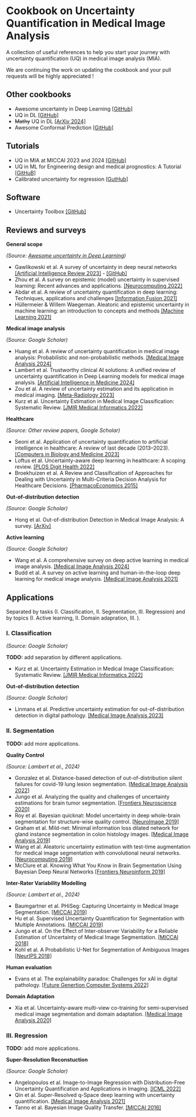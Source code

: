 # Cookbook on Uncertainty Quantification in Medical Image Analysis

A collection of useful references to help you start your journey with uncertainty quantification (UQ) in medical image analysis (MIA).

We are continuing the work on updating the cookbook and your pull requests will be highly appreciated !

Other cookbooks
---

- Awesome uncertainty in Deep Learning [[GitHub]](https://github.com/ENSTA-U2IS-AI/awesome-uncertainty-deeplearning)
- UQ in DL [[GitHub]](https://github.com/AlaaLab/deep-learning-uncertainty)
- ~~Mathy~~ UQ in DL [[ArXiv 2024]](https://arxiv.org/abs/2405.20550)
- Awesome Conformal Prediction [[GitHub]](https://github.com/valeman/awesome-conformal-prediction.git)

Tutorials
---

- UQ in MIA at MICCAI 2023 and 2024 [[GitHub]](https://github.com/agaldran/uqinmia-miccai-2023)
- UQ in ML for Engineering design and medical prognostics: A Tutorial [[GitHuB]](https://github.com/VNemani14/UQ_ML_Tutorial)
- Calibrated uncertainty for regression [[GutHub]](https://github.com/mlaves/well-calibrated-regression-uncertainty)

Software
---

- Uncertainty Toolbox [[GitHub]](https://github.com/uncertainty-toolbox/uncertainty-toolbox)

Reviews and surveys
---

**General scope** 

_(Source: [Awesome uncertainty in Deep Learning](https://github.com/ENSTA-U2IS-AI/awesome-uncertainty-deeplearning))_

- Gawlikowski et al. A survey of uncertainty in deep neural networks [[Artificial Intelligence Review 2023]](https://link.springer.com/article/10.1007/s10462-023-10562-9) - [[GitHub]](<https://github.com/JakobCode/UncertaintyInNeuralNetworks_Resources>)
- Zhou et al. A survey on epistemic (model) uncertainty in supervised learning: Recent advances and applications. [[Neurocomputing 2022]](https://www.sciencedirect.com/science/article/abs/pii/S0925231221019068)
- Abdar et al. A review of uncertainty quantification in deep learning: Techniques, applications and challenges [[Information Fusion 2021]](<https://www.sciencedirect.com/science/article/pii/S1566253521001081>)
- Hüllermeier & Willem Waegeman. Aleatoric and epistemic uncertainty in machine learning: an introduction to concepts and methods [[Machine Learning 2021]](<https://link.springer.com/article/10.1007/s10994-021-05946-3>)

**Medical image analysis** 

_(Source: Google Scholar)_

- Huang et al. A review of uncertainty quantification in medical image analysis: Probabilistic and non-probabilistic methods. [[Medical Image Analysis 2024]](https://www.sciencedirect.com/science/article/abs/pii/S1361841524001488?via%3Dihub)
- Lambert et al. Trustworthy clinical AI solutions: A unified review of uncertainty quantification in Deep Learning models for medical image analysis. [[Artificial Intelligence in Medicine 2024]](https://www.sciencedirect.com/science/article/pii/S0933365724000721)
- Zou et al. A review of uncertainty estimation and its application in medical imaging. [[Meta-Radiology 2023]](https://www.sciencedirect.com/science/article/pii/S2950162823000036)
- Kurz et al. Uncertainty Estimation in Medical Image Classification: Systematic Review. [[JMIR Medical Informatics 2022]](https://www.ncbi.nlm.nih.gov/pmc/articles/PMC9382553/)

**Healthcare** 

_(Source: Other review papers, Google Scholar)_

- Seoni et al. Application of uncertainty quantification to artificial intelligence in healthcare: A review of last decade (2013–2023). [[Computers in Biology and Medicine 2023]](https://www.sciencedirect.com/science/article/pii/S001048252300906X#bib20)
- Loftus et al. Uncertainty-aware deep learning in healthcare: A scoping review. [[PLOS Digit Health 2022]](https://www.ncbi.nlm.nih.gov/pmc/articles/PMC9802673/)
- Broekhuizen et al. A Review and Classification of Approaches for Dealing with Uncertainty in Multi-Criteria Decision Analysis for Healthcare Decisions. [[PharmacoEconomics 2015]](https://link.springer.com/article/10.1007/s40273-014-0251-x)

**Out-of-distribution detection**

_(Source: Google Scholar)_

- Hong et al. Out-of-distribution Detection in Medical Image Analysis: A survey. [[ArXiv]](https://arxiv.org/abs/2404.18279)

**Active learning**

_(Source: Google Scholar)_

- Wang et al. A comprehensive survey on deep active learning in medical image analysis. [[Medical Image Analysis 2024]](https://doi.org/10.1016/j.media.2024.103201)
- Budd et al. A survey on active learning and human-in-the-loop deep learning for medical image analysis. [[Medical Image Analysis 2021]](https://doi.org/10.1016/j.media.2021.102062)

Applications
---

Separated by tasks (I. Classification, II. Segmentation, III. Regression) and by topics (I. Active learning, II. Domain adapration, III. ).

### I. Classification

_(Source: Google Scholar)_

**TODO:** add separation by different applications.

- Kurz et al. Uncertainty Estimation in Medical Image Classification: Systematic Review. [[JMIR Medical Informatics 2022]](https://www.ncbi.nlm.nih.gov/pmc/articles/PMC9382553/)

**Out-of-distribution detection**

_(Source: Google Scholar)_

- Linmans et al. Predictive uncertainty estimation for out-of-distribution detection in digital pathology. [[Medical Image Analysis 2023]](https://doi.org/10.1016/j.media.2022.102655)

### II. Segmentation

**TODO:** add more applications.

**Quality Control** 

  _(Source: Lambert et al., 2024)_
  
  - Gonzalez et al. Distance-based detection of out-of-distribution silent failures for covid-19 lung lesion segmentation. [[Medical Image Analysis 2022]](https://www.sciencedirect.com/science/article/pii/S1361841522002298)
  - Jungo et al. Analyzing the quality and challenges of uncertainty estimations for brain tumor segmentation. [[Frontiers Neuroscience 2020]](https://www.frontiersin.org/journals/neuroscience/articles/10.3389/fnins.2020.00282/full)
  - Roy et al. Bayesian quicknat: Model uncertainty in deep whole-brain segmentation for structure-wise quality control. [[NeuroImage 2019]](https://www.sciencedirect.com/science/article/pii/S1053811919302319)
  - Graham et al. Mild-net: Minimal information loss dilated network for gland instance segmentation in colon histology images. [[Medical Image Analysis 2019]](https://www.sciencedirect.com/science/article/abs/pii/S1361841518306030)
  - Wang et al. Aleatoric uncertainty estimation with test-time augmentation for medical image segmentation with convolutional neural networks. [[Neurocomputing 2019]](https://www.sciencedirect.com/science/article/pii/S0925231219301961)
  - McClure et al. Knowing What You Know in Brain Segmentation Using Bayesian Deep Neural Networks [[Frontiers Neuroinform 2019]](https://www.frontiersin.org/journals/neuroinformatics/articles/10.3389/fninf.2019.00067/full)

**Inter-Rater Variability Modelling** 

  _(Source: Lambert et al., 2024)_
  
  - Baumgartner et al. PHiSeg: Capturing Uncertainty in Medical Image Segmentation. [[MICCAI 2019]](https://link.springer.com/chapter/10.1007/978-3-030-32245-8_14)
  - Hu et al. Supervised Uncertainty Quantification for Segmentation with Multiple Annotations. [[MICCAI 2019]](https://link.springer.com/chapter/10.1007/978-3-030-32245-8_16)
  - Jungo et al. On the Effect of Inter-observer Variability for a Reliable Estimation of Uncertainty of Medical Image Segmentation. [[MICCAI 2018]](https://link.springer.com/chapter/10.1007/978-3-030-00928-1_77)
  - Kohl et al. A Probabilistic U-Net for Segmentation of Ambiguous Images [[NeurIPS 2018]](https://proceedings.neurips.cc/paper_files/paper/2018/file/473447ac58e1cd7e96172575f48dca3b-Paper.pdf)

**Human evaluation**

  - Evans et al. The explainability paradox: Challenges for xAI in digital pathology. [[Future Genertion Computer Systems 2022]](https://doi.org/10.1016/j.future.2022.03.009)

**Domain Adaptation**

- Xia et al. Uncertainty-aware multi-view co-training for semi-supervised medical image segmentation and domain adaptation. [[Medical Image Analysis 2020]](https://doi.org/10.1016/j.media.2020.101766)

### III. Regression

**TODO:** add more applications.


**Super-Resolution Reconstuction** 

  _(Source: Google Scholar)_
  
  - Angelopoulos et al. Image-to-Image Regression with Distribution-Free Uncertainty Quantification and Applications in Imaging. [[ICML 2022]](https://proceedings.mlr.press/v162/angelopoulos22a/angelopoulos22a.pdf)
  - Qin et al. Super-Resolved q-Space deep learning with uncertainty quantification. [[Medical Image Analysis 2021]](https://www.sciencedirect.com/science/article/abs/pii/S1361841520302498?via%3Dihub)
  - Tanno et al. Bayesian Image Quality Transfer. [[MICCAI 2016]](https://link.springer.com/chapter/10.1007/978-3-319-46723-8_31)



